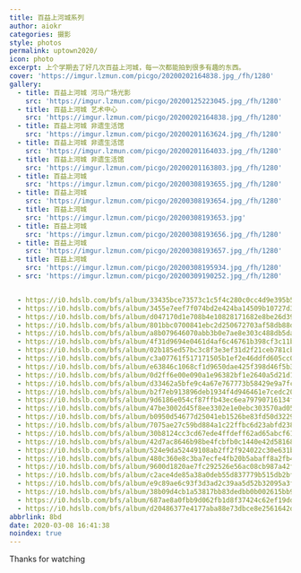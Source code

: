 ```yaml
---
title: 百益上河城系列
author: aiokr
categories: 摄影
style: photos
permalink: uptown2020/
icon: photo
excerpt: 上个学期去了好几次百益上河城，每一次都能拍到很多有趣的东西。
cover: 'https://imgur.lzmun.com/picgo/20200202164838.jpg_/fh/1280'
gallery:
  - title: 百益上河城 河马广场光影
    src: 'https://imgur.lzmun.com/picgo/20200125223045.jpg_/fh/1280'
  - title: 百益上河城 艺术中心
    src: 'https://imgur.lzmun.com/picgo/20200202164838.jpg_/fh/1280'
  - title: 百益上河城 非遗生活馆
    src: 'https://imgur.lzmun.com/picgo/20200201163624.jpg_/fh/1280'
  - title: 百益上河城 非遗生活馆
    src: 'https://imgur.lzmun.com/picgo/20200201164033.jpg_/fh/1280'
  - title: 百益上河城 非遗生活馆
    src: 'https://imgur.lzmun.com/picgo/20200201163803.jpg_/fh/1280'
  - title: 百益上河城
    src: 'https://imgur.lzmun.com/picgo/20200308193655.jpg_/fh/1280'
  - title: 百益上河城
    src: 'https://imgur.lzmun.com/picgo/20200308193654.jpg_/fh/1280'
  - title: 百益上河城
    src: 'https://imgur.lzmun.com/picgo/20200308193653.jpg'
  - title: 百益上河城
    src: 'https://imgur.lzmun.com/picgo/20200308193656.jpg_/fh/1280'
  - title: 百益上河城
    src: 'https://imgur.lzmun.com/picgo/20200308193657.jpg_/fh/1280'
  - title: 百益上河城
    src: 'https://imgur.lzmun.com/picgo/20200308195934.jpg_/fh/1280'
  - src: 'https://imgur.lzmun.com/picgo/20200309190252.jpg_/fh/1280'


  - https://i0.hdslb.com/bfs/album/33435bce73573c1c5f4c280c0cc4d9e395b5d8d5.jpg
  - https://i0.hdslb.com/bfs/album/3455e7eef7f074bd2e424ba14509b10727d37756.jpg
  - https://i0.hdslb.com/bfs/album/d047170d1e708b4e10828171682e8be26d39de1a.jpg
  - https://i0.hdslb.com/bfs/album/801bbc0700841ebc2d250672703af58db88d6697.jpg
  - https://i0.hdslb.com/bfs/album/a8b079646070abb3b0e7ae8e303c488db5da7cc8.jpg
  - https://i0.hdslb.com/bfs/album/4f31d9694e0461d4af6c46761b398cf3c11b5ae3.jpg
  - https://i0.hdslb.com/bfs/album/02b185ed57bc3c8f3e3ef31d2f21ceb781cbdef5.jpg
  - https://i0.hdslb.com/bfs/album/c3a07761f517171505b1ef2e46ddfd605cc0be06.jpg
  - https://i0.hdslb.com/bfs/album/e63846c1068cf1d9650dae425f398d46f5b3941e.jpg
  - https://i0.hdslb.com/bfs/album/0d2ff6e00e090a1e96382bf1e2640a5d21d178e3.jpg
  - https://i0.hdslb.com/bfs/album/d33462a5bfe9c4a67e767773b58429e9a7fc1c06.jpg
  - https://i0.hdslb.com/bfs/album/b2f7eb913896deb1934f4d946461e7cedc20affb.jpg
  - https://i0.hdslb.com/bfs/album/9d6186e054cf87ffb43ec6ea79790716134fec43.jpg
  - https://i0.hdslb.com/bfs/album/47be3002d45f8ee3302e1e0ebc303570ad05d44b.jpg
  - https://i0.hdslb.com/bfs/album/b0950d54677d25041eb1526be83fd50d32292db1.jpg
  - https://i0.hdslb.com/bfs/album/7075ae27c59bd884a1c22ffbc6d23abfd23835df.jpg
  - https://i0.hdslb.com/bfs/album/30b8124cc3cd67ede4ffdeff62ad65abcf613f1f.jpg
  - https://i0.hdslb.com/bfs/album/42d7ac8646b98be4fcbfb0c1440e42d581688e81.jpg
  - https://i0.hdslb.com/bfs/album/524e9da52449108ab2ff2f924022c30e631b878a.jpg
  - https://i0.hdslb.com/bfs/album/480c360e8c3ba7ecfe4fb20b5abaff8a2fb4420b.jpg
  - https://i0.hdslb.com/bfs/album/9600d1820ae7fc292526e56ac08cb987a42fd291.jpg
  - https://i0.hdslb.com/bfs/album/c2ace4de85a38a0deb55d837779b515db2bf3a11.jpg
  - https://i0.hdslb.com/bfs/album/e9c89ae6c93f3d3ad2c39aa5d52b32095a3fe110.jpg
  - https://i0.hdslb.com/bfs/album/38b09d4cb1a53817bb83dedbb0b002615bb9e39b.jpg
  - https://i0.hdslb.com/bfs/album/687ae8a0fbb9d062fb1d8f37424c62ef19dd6245.jpg
  - https://i0.hdslb.com/bfs/album/d20486377e4177aba88e73dbce8e2561642d8f44.jpg  
abbrlink: 8bd
date: 2020-03-08 16:41:38
noindex: true
---
```

Thanks for watching